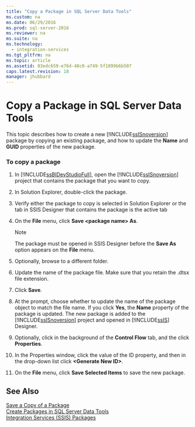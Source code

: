 ```yaml
---
title: "Copy a Package in SQL Server Data Tools"
ms.custom: na
ms.date: 06/29/2016
ms.prod: sql-server-2016
ms.reviewer: na
ms.suite: na
ms.technology: 
  - integration-services
ms.tgt_pltfrm: na
ms.topic: article
ms.assetid: 03edc659-e76d-48c0-a749-5f1899b6b507
caps.latest.revision: 18
manager: jhubbard
---
```

# Copy a Package in SQL Server Data Tools
This topic describes how to create a new [!INCLUDE[ssISnoversion](../../Topics/TopicNameContainA/tokens/ssISnoversion_md.md)] package by copying an existing package, and how to update the **Name** and **GUID** properties of the new package.  
  
### To copy a package  
  
1.  In [!INCLUDE[ssBIDevStudioFull](../../Topics/TopicNameContainA/tokens/ssBIDevStudioFull_md.md)], open the [!INCLUDE[ssISnoversion](../../Topics/TopicNameContainA/tokens/ssISnoversion_md.md)] project that contains the package that you want to copy.  
  
2.  In Solution Explorer, double-click the package.  
  
3.  Verify either the package to copy is selected in Solution Explorer or the tab in SSIS Designer that contains the package is the active tab  
  
4.  On the **File** menu, click **Save <package name\> As**.  
  
    > [!NOTE]  
    >  The package must be opened in SSIS Designer before the **Save As** option appears on the **File** menu.  
  
5.  Optionally, browse to a different folder.  
  
6.  Update the name of the package file. Make sure that you retain the .dtsx file extension.  
  
7.  Click **Save**.  
  
8.  At the prompt, choose whether to update the name of the package object to match the file name. If you click **Yes**, the **Name** property of the package is updated. The new package is added to the [!INCLUDE[ssISnoversion](../../Topics/TopicNameContainA/tokens/ssISnoversion_md.md)] project and opened in [!INCLUDE[ssIS](../../Topics/TopicNameContainA/tokens/ssIS_md.md)] Designer.  
  
9. Optionally, click in the background of the **Control Flow** tab, and the click **Properties**.  
  
10. In the Properties window, click the value of the ID property, and then in the drop-down list click **<Generate New ID\>**.  
  
11. On the **File** menu, click **Save Selected Items** to save the new package.  
  
## See Also  
 [Save a Copy of a Package](../../Topics/TopicNameContainA/Save-a-Copy-of-a-Package.md)   
 [Create Packages in SQL Server Data Tools](../../Topics/TopicNameNotContainA/Create-Packages-in-SQL-Server-Data-Tools.md)   
 [Integration Services (SSIS) Packages](../../Topics/TopicNameNotContainA/Integration-Services--SSIS--Packages.md)